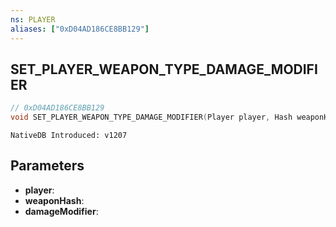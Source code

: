 ```yaml
---
ns: PLAYER
aliases: ["0xD04AD186CE8BB129"]
---
```

## SET_PLAYER_WEAPON_TYPE_DAMAGE_MODIFIER

```c
// 0xD04AD186CE8BB129
void SET_PLAYER_WEAPON_TYPE_DAMAGE_MODIFIER(Player player, Hash weaponHash, float damageModifier);
```

```
NativeDB Introduced: v1207
```

## Parameters
* **player**:
* **weaponHash**:
* **damageModifier**:
